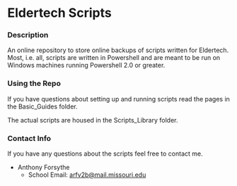 Eldertech Scripts
=================

### Description
An online repository to store online backups of scripts written for Eldertech. Most, i.e. all, scripts are written in Powershell and are meant to be run on Windows machines running Powershell 2.0 or greater.

### Using the Repo
If you have questions about setting up and running scripts read the pages in the Basic_Guides folder. 

The actual scripts are housed in the Scripts_Library folder.

### Contact Info

If you have any questions about the scripts feel free to contact me.

* Anthony Forsythe
   * School Email: arfv2b@mail.missouri.edu
